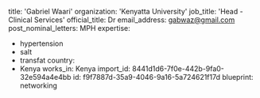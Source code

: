 title: 'Gabriel Waari'
organization: 'Kenyatta University'
job_title: 'Head - Clinical Services'
official_title: Dr
email_address: gabwaz@gmail.com
post_nominal_letters: MPH
expertise:
  - hypertension
  - salt
  - transfat
country:
  - Kenya
works_in: Kenya
import_id: 8441d1d6-7f0e-442b-9fa0-32e594a4e4bb
id: f9f7887d-35a9-4046-9a16-5a724621f17d
blueprint: networking
